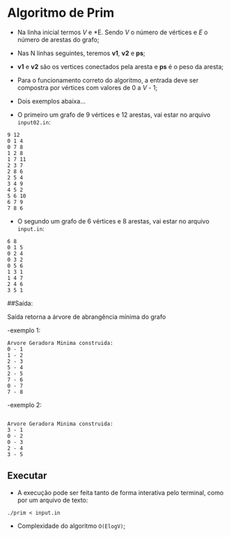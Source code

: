 # Algoritmo de Prim

- Na linha inicial termos *V* e *E. Sendo *V* o número de vértices e *E* o número de arestas do grafo;
- Nas N linhas seguintes, teremos **v1**, **v2** e **ps**;
- **v1** e **v2** são os vertices conectados pela aresta e **ps** é o peso da aresta;
- Para o funcionamento correto do algoritmo, a entrada deve ser compostra por vértices com valores de 0 a *V* - 1;

- Dois exemplos abaixa…

- O primeiro um grafo de 9 vértices e 12 arestas, vai estar no arquivo `input02.in`:
```
9 12
0 1 4
0 7 8
1 2 8
1 7 11
2 3 7
2 8 6
2 5 4
3 4 9
4 5 2
5 6 10
6 7 9
7 8 6
```
- O segundo um grafo de 6 vértices e 8 arestas, vai estar no arquivo `input.in`:

```
6 8
0 1 5
0 2 4
0 3 2
0 5 6
1 3 1
1 4 7
2 4 6
3 5 1
```

##Saída:

 Saída retorna a árvore de abrangência mínima do grafo 

-exemplo 1:

```
Arvore Geradora Minima construida:
0 - 1
1 - 2
2 - 3
5 - 4
2 - 5
7 - 6
0 - 7
7 - 8
```
-exemplo 2:

```

Arvore Geradora Minima construida:
3 - 1
0 - 2
0 - 3
2 - 4
3 - 5
```

## Executar

- A execução pode ser feita tanto de forma interativa pelo terminal, como por um arquivo de texto:

```
./prim < input.in
```

- Complexidade do algoritmo `O(ElogV)`;
